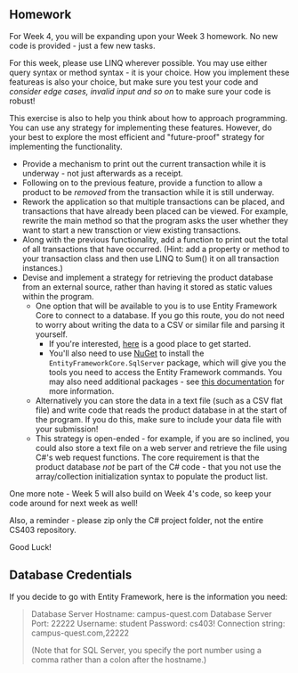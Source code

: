 ## Homework

For Week 4, you will be expanding upon your Week 3 homework. No new code is provided - just a few new tasks.

For this week, please use LINQ wherever possible. You may use either query syntax or method syntax - it is your choice. How you implement these featureas is also your choice, but make sure you test your code and *consider edge cases, invalid input and so on* to make sure your code is robust!

This exercise is also to help you think about how to approach programming. You can use any strategy for implementing these features. However, do your best to explore the most efficient and "future-proof" strategy for implementing the functionality.

* Provide a mechanism to print out the current transaction while it is underway - not just afterwards as a receipt. 
* Following on to the previous feature, provide a function to allow a product to be *removed* from the transaction while it is still underway. 
* Rework the application so that multiple transactions can be placed, and transactions that have already been placed can be viewed. For example, rewrite the main method so that the program asks the user whether they want to start a new transction or view existing transactions.
* Along with the previous functionality, add a function to print out the total of all transactions that have occurred. (Hint: add a property or method to your transaction class and then use LINQ to Sum() it on all transaction instances.)
* Devise and implement a strategy for retrieving the product database from an external source, rather than having it stored as static values within the program.
  * One option that will be available to you is to use Entity Framework Core to connect to a database. If you go this route, you do not need to worry about writing the data to a CSV or similar file and parsing it yourself. 
    * If you're interested, [here](https://www.entityframeworktutorial.net/efcore/create-model-for-existing-database-in-ef-core.aspx) is a good place to get started.
    * You'll also need to use [NuGet](https://learn.microsoft.com/en-us/nuget/quickstart/install-and-use-a-package-in-visual-studio) to install the `EntityFrameworkCore.SqlServer` package, which will give you the tools you need to access the Entity Framework commands. You may also need additional packages - see [this documentation](https://learn.microsoft.com/en-us/ef/core/managing-schemas/scaffolding/?tabs=dotnet-core-cli) for more information.
  * Alternatively you can store the data in a text file (such as a CSV flat file) and write code that reads the product database in at the start of the program. If you do this, make sure to include your data file with your submission!
  * This strategy is open-ended - for example, if you are so inclined, you could also store a text file on a web server and retrieve the file using C#'s web request functions. The core requirement is that the product database *not* be part of the C# code - that you not use the array/collection initialization syntax to populate the product list.

One more note - Week 5 will also build on Week 4's code, so keep your code around for next week as well!

Also, a reminder - please zip only the C# project folder, not the entire CS403 repository. 

Good Luck!

## Database Credentials

If you decide to go with Entity Framework, here is the information you need:

> Database Server Hostname: campus-quest.com
> Database Server Port: 22222
> Username: student
> Password: cs403!
> Connection string: campus-quest.com,22222
>
> (Note that for SQL Server, you specify the port number using a comma rather than a colon after the hostname.)

